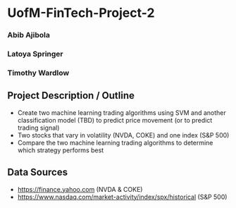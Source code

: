 # UofM-FinTech-Project-2

### Abib Ajibola
### Latoya Springer
### Timothy Wardlow

## Project Description / Outline
* Create two machine learning trading algorithms using SVM and another classification model (TBD) to predict price movement (or to predict trading signal)
* Two stocks that vary in volatility (NVDA, COKE) and one index (S&P 500)
* Compare the two machine learning trading algorithms to determine which strategy performs best


## Data Sources
* https://finance.yahoo.com (NVDA & COKE)
* https://www.nasdaq.com/market-activity/index/spx/historical (S&P 500)

